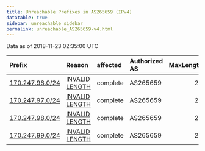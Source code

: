 ```yaml
---
title: Unreachable Prefixes in AS265659 (IPv4)
datatable: true
sidebar: unreachable_sidebar
permalink: unreachable_AS265659-v4.html
---
```


Data as of 2018-11-23 02:35:00 UTC


<div class="datatable-begin"></div>

| Prefix                                                   | Reason                                                                                                     | affected   | Authorized AS   |   MaxLength | Anchor                                         |   unreachable /24s |
|:---------------------------------------------------------|:-----------------------------------------------------------------------------------------------------------|:-----------|:----------------|------------:|:-----------------------------------------------|-------------------:|
| [170.247.96.0/24](https://stat.ripe.net/170.247.96.0/24) | [INVALID LENGTH](https://rpki-validator.ripe.net/announcement-preview?asn=AS265659&prefix=170.247.96.0/24) | complete   | AS265659        |          22 | [LACNIC](unreachable_LACNIC_RPKI_Root-v4.html) |                  1 |
| [170.247.97.0/24](https://stat.ripe.net/170.247.97.0/24) | [INVALID LENGTH](https://rpki-validator.ripe.net/announcement-preview?asn=AS265659&prefix=170.247.97.0/24) | complete   | AS265659        |          22 | [LACNIC](unreachable_LACNIC_RPKI_Root-v4.html) |                  1 |
| [170.247.98.0/24](https://stat.ripe.net/170.247.98.0/24) | [INVALID LENGTH](https://rpki-validator.ripe.net/announcement-preview?asn=AS265659&prefix=170.247.98.0/24) | complete   | AS265659        |          22 | [LACNIC](unreachable_LACNIC_RPKI_Root-v4.html) |                  1 |
| [170.247.99.0/24](https://stat.ripe.net/170.247.99.0/24) | [INVALID LENGTH](https://rpki-validator.ripe.net/announcement-preview?asn=AS265659&prefix=170.247.99.0/24) | complete   | AS265659        |          22 | [LACNIC](unreachable_LACNIC_RPKI_Root-v4.html) |                  1 |

<div class="datatable-end"></div>